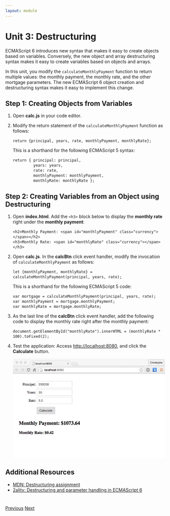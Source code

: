 ```yaml
---
layout: module
---
```

# Unit 3: Destructuring

ECMAScript 6 introduces new syntax that makes it easy to create objects based on variables. Conversely, the new object and array destructuring syntax makes it easy to create variables based on objects and arrays. 

In this unit, you modify the ```calculateMonthlyPayment``` function to return multiple values: the monthly payment, the monthly rate, and the other mortgage parameters. The new ECMAScript 6 object creation and destructuring syntax makes it easy to implement this change.

## Step 1: Creating Objects from Variables

1. Open **calc.js** in your code editor. 

1. Modify the return statement of the ```calculateMonthlyPayment``` function as follows:

    ```
    return {principal, years, rate, monthlyPayment, monthlyRate};
    ```

    This is a shorthand for the following ECMAScript 5 syntax:

    ```
    return { principal: principal, 
             years: years, 
             rate: rate, 
             monthlyPayment: monthlyPayment, 
             monthlyRate: monthlyRate };
    ```
    
    
## Step 2: Creating Variables from an Object using Destructuring
    
1. Open **index.html**. Add the ```<h3>``` block below to display the **monthly rate** right under the **monthly payment**:

    ```
    <h2>Monthly Payment: <span id="monthlyPayment" class="currency"></span></h2>
    <h3>Monthly Rate: <span id="monthlyRate" class="currency"></span></h3>
    ```

1. Open **calc.js**. In the **calcBtn** click event handler, modify the invocation of ```calculateMonthlyPayment``` as follows:

    ```   
    let {monthlyPayment, monthlyRate} = calculateMonthlyPayment(principal, years, rate);
    ```

    This is a shorthand for the following ECMAScript 5 code:
    
    ```
    var mortgage = calculateMonthlyPayment(principal, years, rate);
    var monthlyPayment = mortgage.monthlyPayment;
    var monthlyRate = mortgage.monthlyRate;
    ```

1. As the last line of the **calcBtn** click event handler, add the following code to display the monthly rate right after the monthly payment:

    ```
    document.getElementById("monthlyRate").innerHTML = (monthlyRate * 100).toFixed(2);
    ```

1. Test the application: Access [http://localhost:8080](http://localhost:8080), and click the **Calculate** button.

    ![](images/unit03.jpg)
    
    
## Additional Resources

- [MDN: Destructuring assignment](https://developer.mozilla.org/en-US/docs/Web/JavaScript/Reference/Operators/Destructuring_assignment)
- [2ality: Destructuring and parameter handling in ECMAScript 6](http://www.2ality.com/2015/01/es6-destructuring.html)

<div class="row" style="margin-top:40px;">
<div class="col-sm-12">
<a href="ecmascript-let.html" class="btn btn-default"><i class="glyphicon glyphicon-chevron-left"></i> Previous</a>
<a href="ecmascript-arrow-functions.html" class="btn btn-default pull-right">Next <i class="glyphicon glyphicon-chevron-right"></i></a>
</div>
</div>
